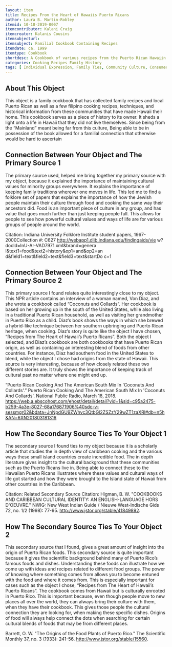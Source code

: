 ```yaml
---
layout: item
title: Recipes From the Heart of Hawaiis Puerto Ricans
author: Laura B. Martin-Robley	
itemid: 10-10-2019-0007
itemcontributor: Kalani Craig
itemcreator: Kalanis Cousins
itemsubjecturl: 
itemsubject: Familial Cookbook Containing Recipes
itemdate: ca. 1999
itemtype: Cookbook
shortdesc: A Cookbook of various recipes from the Puerto Rican Hawaiin community.
categories: Cooking Recipes Family History
tags: [ Individual Expression, Family Ties, Community Culture, Consumer Culture, Food, Island cooking Cooking, Puerto Rico Cooking, Hawaiian, Institute of Pacific Relations, Puerto Rican Immigration ]
---
```


## About This Object 

This object is a family cookbook that has collected family recipes and local Puerto Rican as well as a few filipino cooking recipes, techniques, and historical information from these communities that have made Hawaii their home. This cookbook serves as a piece of history to its owner. It sheds a light onto a life in Hawaii that they did not live themselves. Since being from the “Mainland” meant being far from this culture, Being able to be in possession of the book allowed for a familial connection that otherwise would be hard to ascertain

## Connection Between Your Object and The Primary Source 1

The primary source used, helped me bring together my primary source with my object, because it explained the importance of maintaining cultural values for minority groups everywhere. It explains the importance of keeping family traditions wherever one moves in life. This led me to find a folklore set of papers that explains the importance of how the Jewish people maintain their culture through food and cooking the same way their ancestors did. Food is an important piece of culture in any group, and has value that goes much further than just keeping people full. This allows for people to see how powerful cultural values and ways of life are for various groups of people around the world.

Citation: Indiana University Folklore Institute student papers, 1967-2000Collection #: C627 http://webapp1.dlib.indiana.edu/findingaids/vie w?docId=InU-Ar-VAD7971.xml&brand=genera l&text1=food&text2=history&op1=and&op2=an d&field1=text&field2=text&field3=text&startDo c=1

## Connection Between Your Object and The Primary Source 2

This primary source I found relates quite interestingly close to my object. This NPR article contains an interview of a woman named, Von Diaz, and she wrote a cookbook called “Coconuts and Collards”. Her cookbook is based on her growing up in the south of the United States, while also living in a traditional Puerto Rican household, as well as visiting her grandmother in Puerto Rico as a child. Diaz’s book shows the ways in which she brewed a hybrid-like technique between her southern upbringing and Puerto Rican heritage, when cooking. Diaz’s story is quite like the object I have chosen, “Recipes from The Heart of Hawaii’s Puerto Ricans”. Both the object I selected, and Diaz’s cookbook are both cookbooks that have Puerto Rican origin, as well as containing an interesting blend of foods from other countries. For instance, Diaz had southern food in the United States to blend, while the object I chose had origins from the state of Hawaii. This source is very interesting, because of how closely related these two different stories are. It truly shows the importance of keeping track of cultural past no matter where one might end up.

“Puerto Rican Cooking And The American South Mix In 'Coconuts And Collards'.” Puerto Rican Cooking And The American South Mix In 'Coconuts And Collards'. National Public Radio, March 18, 2018. https://web.a.ebscohost.com/ehost/detail/detail?vid=1&sid=c95a2475-b259-4a3e-8027-68a176871906%40sdc-v-sessmgr02&bdata=JnNpdGU9ZWhvc3QtbGl2ZSZzY29wZT1zaXRl#db=n5h&AN=6XN201803181316

 ## How The Secondary Source Ties To Your Object 1

The secondary source I found ties to my object because it is a scholarly article that studies the in depth view of caribbean cooking and the various ways these small island countries create incredible food. The in depth literature gives insight to the cultural background that these communities such as the Puerto Ricans live in. Being able to connect these to the Hawaiian Puerto Ricans illustrates where these values and cultural ways of life got started and how they were brought to the Island state of Hawaii from other countries in the Caribbean.

Citation: Related Secondary Source Citation:
Higman, B. W. "COOKBOOKS AND CARIBBEAN CULTURAL IDENTITY: AN ENGLISH-LANGUAGE HORS D'OEUVRE." NWIG: New West Indian Guide / Nieuwe West-Indische Gids 72, no. 1/2 (1998): 77-95. http://www.jstor.org/stable/41849892.

## How The Secondary Source Ties To Your Object 2

This secondary source that I found, gives a great amount of insight into the origin of Puerto Rican foods. This secondary source is quite important because it gives the scientific background behind many of Puerto Rico’s famous foods and dishes. Understanding these foods can illustrate how we come up with ideas and recipes related to different food groups. The power of knowing where something comes from allows you to become entuned with the food and where it comes from. This is especially important for cases such as the object I chose, “Recipes from The Heart of Hawaii’s Puerto Ricans”. The cookbook comes from Hawaii but is culturally enrooted in Puerto Rico. This is important because, even though people move to new places all over the world, they can always bring their culture with them, when they have their cookbook. This gives those people the cultural connection they are looking for, when making these specific dishes. Origins of food will always help connect the dots when searching for certain cultural blends of foods that may be from different places. 

 
Barrett, O. W. "The Origins of the Food Plants of Puerto Rico." The Scientific Monthly 37, no. 3 (1933): 241-56. http://www.jstor.org/stable/15560. 




  






